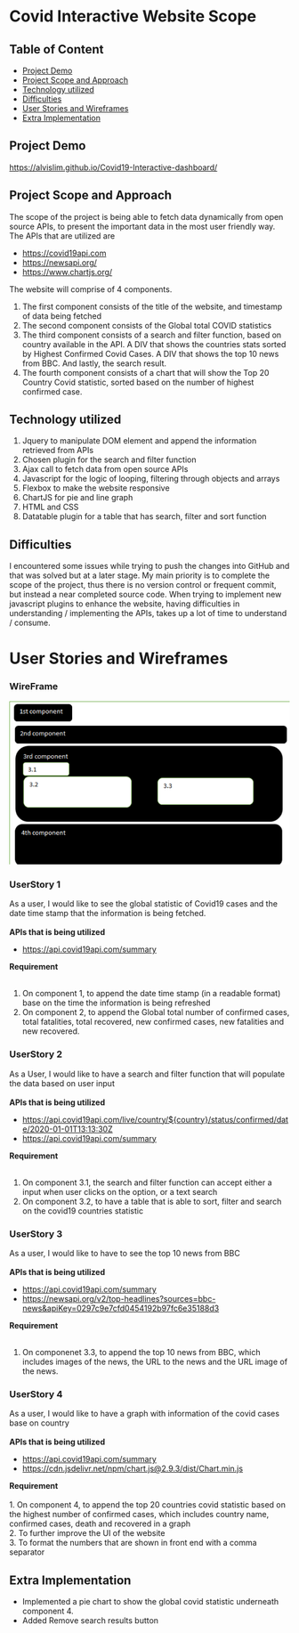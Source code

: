 # Covid Interactive Website Scope

## Table of Content
- [Project Demo](#Project-Demo)
- [Project Scope and Approach](#Project-Scope-and-Approach)
- [Technology utilized](#Technology-utilized)
- [Difficulties](#Difficulties)
- [User Stories and Wireframes](#User-Stories-and-Wireframes)
- [Extra Implementation](#Extra-Implementation)

## Project Demo
https://alvislim.github.io/Covid19-Interactive-dashboard/ <br />

## Project Scope and Approach
The scope of the project is being able to fetch data dynamically from open source APIs, to present the important data in the most user friendly way.
The APIs that are utilized are
- https://covid19api.com
- https://newsapi.org/
- https://www.chartjs.org/

The website will comprise of 4 components. 
1. The first component consists of the title of the website, and timestamp of data being fetched
2. The second component consists of the Global total COVID statistics
3. The third component consists of a search and filter function, based on country available in the API. A DIV that shows the countries stats sorted by Highest Confirmed Covid Cases. A DIV that shows the top 10 news from BBC. And lastly, the search result.
4. The fourth component consists of a chart that will show the Top 20 Country Covid statistic, sorted based on the number of highest confirmed case.

## Technology utilized 
1. Jquery to manipulate DOM element and append the information retrieved from APIs
2. Chosen plugin for the search and filter function
3. Ajax call to fetch data from open source APIs
4. Javascript for the logic of looping, filtering through objects and arrays
5. Flexbox to make the website responsive
6. ChartJS for pie and line graph
7. HTML and CSS 
8. Datatable plugin for a table that has search, filter and sort function

## Difficulties
I encountered some issues while trying to push the changes into GitHub and that was solved but at a later stage. My main priority is to  complete the scope of the project, thus there is no version control or frequent commit, but instead a near completed source code.
When trying to implement new javascript plugins to enhance the website, having difficulties in understanding / implementing the APIs, takes up a lot of time to understand / consume.

# User Stories and Wireframes
### WireFrame
![WireFrame Image](https://github.com/alvislim/Covid19-Interactive-dashboard/blob/master/Wireframe/Untitled.png)

 ### UserStory 1
 As a user, I would like to see the global statistic of Covid19 cases and the date time stamp that the information is being fetched.<br />
 <br />
 **APIs that is being utilized** 
 - https://api.covid19api.com/summary <br />

**Requirement** <br />
 <br />
 1. On component 1, to append the date time stamp (in a readable format) base on the time the information is being refreshed <br />
 2. On component 2, to append the Global total number of confirmed cases, total fatalities, total recovered, new confirmed cases, new fatalities and new recovered. <br />

 ### UserStory 2
 As a User, I would like to have a search and filter function that will populate the data based on user input <br />
 <br />
 **APIs that is being utilized** 
 - https://api.covid19api.com/live/country/${country}/status/confirmed/date/2020-01-01T13:13:30Z <br />
 - https://api.covid19api.com/summary <br />

**Requirement** <br />
 <br />
 1. On component 3.1, the search and filter function can accept either a input when user clicks on the option, or a text search <br />
 2. On component 3.2, to have a table that is able to sort, filter and search on the covid19 countries statistic  <br />
 
 ### UserStory 3
 As a user, I would like to have to see the top 10 news from BBC <br />
 <br />
 **APIs that is being utilized**
 - https://api.covid19api.com/summary <br />
 - https://newsapi.org/v2/top-headlines?sources=bbc-news&apiKey=0297c9e7cfd0454192b97fc6e35188d3 <br />

**Requirement** <br />
 <br />
1. On componenet 3.3, to append the top 10 news from BBC, which includes images of the news, the URL to the news and the URL image of the news. <br />

 
 ### UserStory 4
 As a user, I would like to have a graph with information of the covid cases base on country <br />
 <br />
 **APIs that is being utilized**
 - https://api.covid19api.com/summary <br />
 - https://cdn.jsdelivr.net/npm/chart.js@2.9.3/dist/Chart.min.js <br />

**Requirement** <br />
	  <br />
		1. On component 4, to append the top 20 countries covid statistic based on the highest number of confirmed cases, which includes country name, confirmed cases, death and recovered in a graph <br />
		2. To further improve the UI of the website <br />
		3. To format the numbers that are shown in front end with a comma separator <br />
	
## Extra Implementation
- Implemented a pie chart to show the global covid statistic underneath component 4.  <br />
- Added Remove search results button 
